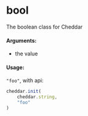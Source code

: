 # bool

The boolean class for Cheddar

#### Arguments:
 - the value

#### Usage:
`"foo"`, with api:
```js
cheddar.init(
    cheddar.string,
    "foo"
)
```
